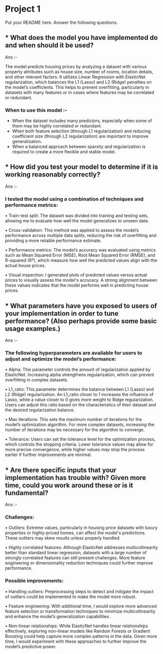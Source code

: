 # Project 1 

Put your README here. Answer the following questions.

## * What does the model you have implemented do and when should it be used?
  
Ans :-

The model predicts housing prices by analyzing a dataset with various property attributes such as house size, number of rooms, location details, and other relevant factors. It utilizes Linear Regression with ElasticNet regularization, which balances the L1 (Lasso) and L2 (Ridge) penalties on the model’s coefficients. This helps to prevent overfitting, particularly in datasets with many features or in cases where features may be correlated or redundant.

### When to use this model :-

- When the dataset includes many predictors, especially when some of them may be highly correlated or redundant.
- When both feature selection (through L1 regularization) and reducing coefficient size (through L2 regularization) are important to improve generalization.
- When a balanced approach between sparsity and regularization is required to create a more flexible and stable model.


## * How did you test your model to determine if it is working reasonably correctly?

Ans :-

### I tested the model using a combination of techniques and performance metrics:

• Train-test split: The dataset was divided into training and testing sets, allowing me to evaluate how well the model generalizes to unseen data.

• Cross-validation: This method was applied to assess the model’s performance across multiple data splits, reducing the risk of overfitting and providing a more reliable performance estimate.

• Performance metrics: The model’s accuracy was evaluated using metrics such as Mean Squared Error (MSE), Root Mean Squared Error (RMSE), and R-squared (R²), which measure how well the predicted values align with the actual house prices.

• Visual inspection: I generated plots of predicted values versus actual prices to visually assess the model's accuracy. A strong alignment between these values indicates that the model performs well in predicting house prices.



## * What parameters have you exposed to users of your implementation in order to tune performance? (Also perhaps provide some basic usage examples.)

Ans :- 

### The following hyperparameters are available for users to adjust and optimize the model’s performance:

•	Alpha: This parameter controls the amount of regularization applied by ElasticNet. Increasing alpha strengthens regularization, which can prevent overfitting in complex datasets.

•	L1_ratio: This parameter determines the balance between L1 (Lasso) and L2 (Ridge) regularization. An L1_ratio closer to 1 increases the influence of Lasso, while a value closer to 0 gives more weight to Ridge regularization. Users can adjust this ratio based on the characteristics of their dataset and the desired regularization balance.

•	Max iterations: This sets the maximum number of iterations for the model’s optimization algorithm. For more complex datasets, increasing the number of iterations may be necessary for the algorithm to converge.

•	Tolerance: Users can set the tolerance level for the optimization process, which controls the stopping criteria. Lower tolerance values may allow for more precise convergence, while higher values may stop the process earlier if further improvements are minimal.




## * Are there specific inputs that your implementation has trouble with? Given more time, could you work around these or is it fundamental?

Ans :- 

### Challenges:

• Outliers: Extreme values, particularly in housing price datasets with luxury properties or highly-priced homes, can affect the model's predictions. These outliers may skew results unless properly handled.

• Highly correlated features: Although ElasticNet addresses multicollinearity better than standard linear regression, datasets with a large number of strongly correlated features can still present challenges. More feature engineering or dimensionality reduction techniques could further improve performance.


### Possible improvements:

• Handling outliers: Preprocessing steps to detect and mitigate the impact of outliers could be implemented to make the model more robust.

• Feature engineering: With additional time, I would explore more advanced feature selection or transformation techniques to minimize multicollinearity and enhance the model’s generalization capabilities.

• Non-linear relationships: While ElasticNet handles linear relationships effectively, exploring non-linear models like Random Forests or Gradient Boosting could help capture more complex patterns in the data. Given more time, I would experiment with these approaches to further improve the model’s predictive power.


